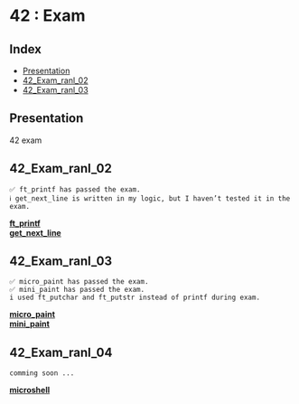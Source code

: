 # 42 : Exam

## Index

* [Presentation](#Presentation)
* [42_Exam_ranl_02](#42_Exam_ranl_02)
* [42_Exam_ranl_03](#42_Exam_ranl_03)

## Presentation

42 exam

## 42_Exam_ranl_02

	✅ ft_printf has passed the exam.
	ℹ️ get_next_line is written in my logic, but I haven’t tested it in the exam.

[__ft_printf__](./42_Exam_rank_02/ft_printf/ft_printf.c)  
[__get_next_line__](./42_Exam_rank_02/get_next_line/get_next_line.c)

## 42_Exam_ranl_03

	✅ micro_paint has passed the exam.
	✅ mini_paint has passed the exam.
	i used ft_putchar and ft_putstr instead of printf during exam.

[__micro_paint__](./42_Exam_rank_03/micro_paint/micro_paint.c)  
[__mini_paint__](./42_Exam_rank_03/mini_paint/mini_paint.c)

## 42_Exam_ranl_04

	comming soon ...

[__microshell__](./42_Exam_rank_04/microshell/microshell.c)  